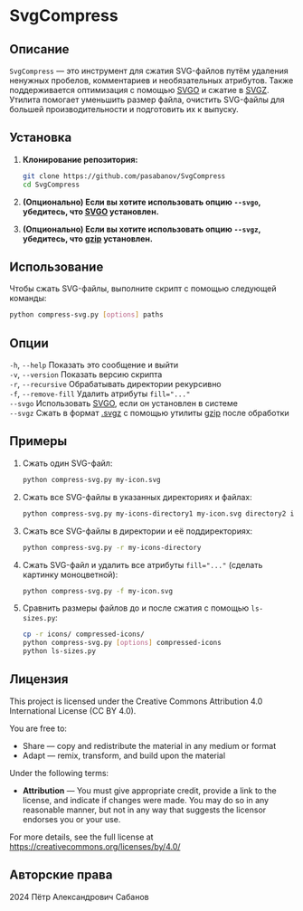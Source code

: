 # SvgCompress

## Описание

`SvgCompress` — это инструмент для сжатия SVG-файлов путём удаления ненужных пробелов, комментариев и необязательных атрибутов. Также поддерживается оптимизация с помощью [SVGO](https://github.com/svg/svgo) и сжатие в [SVGZ](https://ru.wikipedia.org/wiki/SVG#SVGZ). Утилита помогает уменьшить размер файла, очистить SVG-файлы для большей производительности и подготовить их к выпуску.

## Установка

1. **Клонирование репозитория:**

    ```sh
    git clone https://github.com/pasabanov/SvgCompress
    cd SvgCompress
    ```

2. **(Опционально) Если вы хотите использовать опцию `--svgo`, убедитесь, что [SVGO](https://github.com/svg/svgo) установлен.**

3. **(Опционально) Если вы хотите использовать опцию `--svgz`, убедитесь, что [gzip](https://www.gnu.org/software/gzip/) установлен.**

## Использование

Чтобы сжать SVG-файлы, выполните скрипт с помощью следующей команды:

```sh
python compress-svg.py [options] paths
```

## Опции

`-h`, `--help` Показать это сообщение и выйти  
`-v`, `--version` Показать версию скрипта  
`-r`, `--recursive` Обрабатывать директории рекурсивно  
`-f`, `--remove-fill` Удалить атрибуты `fill="..."`   
`--svgo` Использовать [SVGO](https://github.com/svg/svgo), если он установлен в системе  
`--svgz` Сжать в формат [.svgz](https://ru.wikipedia.org/wiki/SVG#SVGZ) с помощью утилиты [gzip](https://www.gnu.org/software/gzip/) после обработки

## Примеры
1. Сжать один SVG-файл:
    ```sh
    python compress-svg.py my-icon.svg
    ```
2. Сжать все SVG-файлы в указанных директориях и файлах:
    ```sh
    python compress-svg.py my-icons-directory1 my-icon.svg directory2 icon2.svg
    ```
3. Сжать все SVG-файлы в директории и её поддиректориях:
    ```sh
    python compress-svg.py -r my-icons-directory
   ```
4. Сжать SVG-файл и удалить все атрибуты `fill="..."` (сделать картинку моноцветной):
    ```sh
    python compress-svg.py -f my-icon.svg
    ```
5. Сравнить размеры файлов до и после сжатия с помощью `ls-sizes.py`:
    ```sh
    cp -r icons/ compressed-icons/
    python compress-svg.py [options] compressed-icons
    python ls-sizes.py
    ```

## Лицензия

This project is licensed under the Creative Commons Attribution 4.0 International License (CC BY 4.0).

You are free to:
- Share — copy and redistribute the material in any medium or format
- Adapt — remix, transform, and build upon the material

Under the following terms:
- **Attribution** — You must give appropriate credit, provide a link to the license, and indicate if changes were made. You may do so in any reasonable manner, but not in any way that suggests the licensor endorses you or your use.

For more details, see the full license at https://creativecommons.org/licenses/by/4.0/

## Авторские права
2024 Пётр Александрович Сабанов